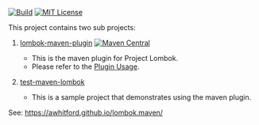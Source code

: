 [![Build](https://github.com/awhitford/lombok.maven/workflows/Maven%20Build/badge.svg)](https://github.com/awhitford/lombok.maven/actions?query=workflow%3A%22Maven+Build%22)
[![MIT License](https://img.shields.io/github/license/awhitford/lombok.maven.svg)](https://github.com/awhitford/lombok.maven/blob/master/LICENSE)

This project contains two sub projects:

1.  [lombok-maven-plugin](https://awhitford.github.io/lombok.maven/lombok-maven-plugin/) [![Maven Central](https://maven-badges.herokuapp.com/maven-central/dev.pcms/lombok-maven-plugin/badge.svg)](https://maven-badges.herokuapp.com/maven-central/dev.pcms/lombok-maven-plugin)

    - This is the maven plugin for Project Lombok.
    - Please refer to the [Plugin Usage](https://awhitford.github.io/lombok.maven/lombok-maven-plugin/usage.html).

2.  [test-maven-lombok](https://awhitford.github.io/lombok.maven/test-maven-lombok/)
    - This is a sample project that demonstrates using the maven plugin.

See: https://awhitford.github.io/lombok.maven/
